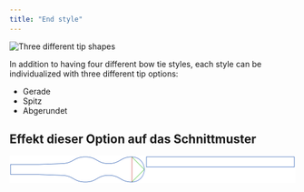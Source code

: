 ```yaml
---
title: "End style"
---
```


![Three different tip shapes](endstyle.svg)

In addition to having four different bow tie styles, each style can be individualized with three different tip options:

- Gerade
- Spitz
- Abgerundet

## Effekt dieser Option auf das Schnittmuster

![This image shows the effect of this option by superimposing several variants that have a different value for this option](benjamin_endstyle_sample.svg "Effect of this option on the pattern")
